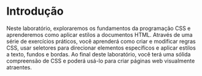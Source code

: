 # Introdução

Neste laboratório, exploraremos os fundamentos da programação CSS e aprenderemos como aplicar estilos a documentos HTML. Através de uma série de exercícios práticos, você aprenderá como criar e modificar regras CSS, usar seletores para direcionar elementos específicos e aplicar estilos a texto, fundos e bordas. Ao final deste laboratório, você terá uma sólida compreensão de CSS e poderá usá-lo para criar páginas web visualmente atraentes.
